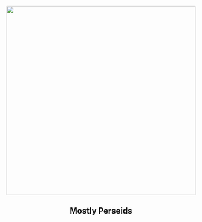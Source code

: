 
<p align="center"><img src="https://apod.nasa.gov/apod/image/2508/20250813_035050-TL4IMG_7698nebulb7331-7833ss_1024.jpg" width="500" height="500"></p>
<h2 align="center"> Mostly Perseids </h2>
